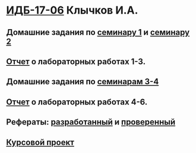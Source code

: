 # [ИДБ-17-06](https://github.com/stankin/design-part-1/wiki/list-idb-17-06) Клычков И.А.

## Домашние задания по [семинару 1](https://github.com/stankin/design-part-1/wiki/sem1) и [семинару 2](https://github.com/stankin/design-part-1/wiki/sem2)

## [Отчет](https://github.com/WonderTruffle/Klychkov.github.io/wiki/%D0%9E%D1%82%D1%87%D0%B5%D1%82-1,2,3) о лабораторных работах 1-3.

## Домашние задания по [семинарам 3-4](https://github.com/WonderTruffle/Klychkov.github.io/wiki/%D0%A1%D0%B5%D0%BC%D0%B8%D0%BD%D0%B0%D1%80%D1%8B-3,4)

## [Отчет](https://github.com/WonderTruffle/Klychkov.github.io/wiki/%D0%9E%D1%82%D1%87%D0%B5%D1%82-4,5,6) о лабораторных работах 4-6.

## Рефераты: [разработанный](https://github.com/stankin/design-part-1/wiki/exam03-4) и [проверенный](https://github.com/stankin/design-part-1/wiki/)

## [Курсовой проект](https://github.com/WonderTruffle/Klychkov.github.io/wiki/%D0%9A%D1%83%D1%80%D1%81%D0%BE%D0%B2%D0%BE%D0%B9-%D0%BF%D1%80%D0%BE%D0%B5%D0%BA%D1%82)
